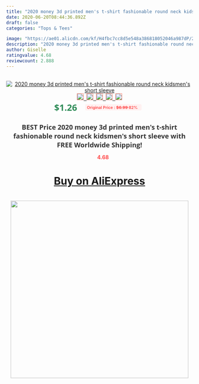 ```yaml
---
title: "2020 money 3d printed men's t-shirt fashionable round neck kidsmen's short sleeve"
date: 2020-06-20T08:44:36.892Z
draft: false
categories: "Tops & Tees"

image: "https://ae01.alicdn.com/kf/H4fbc7cc8d5e548a386818052046a987dP/2020-money-3d-printed-men-s-t-shirt-fashionable-round-neck-kids-men-s-short-sleeve.jpg"
description: "2020 money 3d printed men's t-shirt fashionable round neck kidsmen's short sleeve"
author: Giselle
ratingvalue: 4.68
reviewcount: 2.888
---
```

<br>
<div style="text-align: center;">
<a href="https://s.click.aliexpress.com/e/_A45n9x" target="_blank" rel="nofollow noopener noreferrer"><img alt="2020 money 3d printed men's t-shirt fashionable round neck kidsmen's short sleeve" class="magnifier-image" src="https://ae01.alicdn.com/kf/H4fbc7cc8d5e548a386818052046a987dP/2020-money-3d-printed-men-s-t-shirt-fashionable-round-neck-kids-men-s-short-sleeve.jpg_640x640.jpg">
<br>
<img style="border:1px solid salmon" src="https://ae01.alicdn.com/kf/H4fbc7cc8d5e548a386818052046a987dP/2020-money-3d-printed-men-s-t-shirt-fashionable-round-neck-kids-men-s-short-sleeve.jpg_120x120.jpg">&nbsp;&nbsp;<img style="border:1px solid salmon" src="https://ae01.alicdn.com/kf/He65372fb3cb2490b9df2228ceaaa4fdaG/2020-money-3d-printed-men-s-t-shirt-fashionable-round-neck-kids-men-s-short-sleeve.jpg_120x120.jpg">&nbsp;&nbsp;<img style="border:1px solid salmon" src="https://ae01.alicdn.com/kf/H9889e269591f4cee94b73a74a6138566V/2020-money-3d-printed-men-s-t-shirt-fashionable-round-neck-kids-men-s-short-sleeve.jpg_120x120.jpg">&nbsp;&nbsp;<img style="border:1px solid salmon" src="https://ae01.alicdn.com/kf/Hd9dded5ef98545b6aea106e8e96c8789d/2020-money-3d-printed-men-s-t-shirt-fashionable-round-neck-kids-men-s-short-sleeve.jpg_120x120.jpg">&nbsp;&nbsp;<img style="border:1px solid salmon" src="https://ae01.alicdn.com/kf/H757d6369ba664d23af2881e7345eefcav/2020-money-3d-printed-men-s-t-shirt-fashionable-round-neck-kids-men-s-short-sleeve.jpg_120x120.jpg"></a></div><br0>
<div style="text-align: center;"><span style="background-color: white; border: 0px; box-sizing: border-box; color: seagreen; display: inline-block; font-family: &quot;open sans&quot; , &quot;arial&quot; , &quot;helvetica&quot; , sans-serif , &quot;heiti&quot;; font-size: 24px; font-stretch: inherit; font-weight: 700; line-height: inherit; margin: 0px 10px 0px 0px; padding: 0px; vertical-align: middle;">$1.26 </span>
<span style="background: rgb(255 , 241 , 241); border-radius: 3px; border: 0px; box-sizing: border-box; color: #ff4747; display: inline-block; font-family: inherit; font-size: 12px; font-stretch: inherit; font-style: inherit; font-variant: inherit; font-weight: 600; line-height: inherit; margin: 0px; padding: 2px 5px; transform: scale(0.9); vertical-align: middle;">Original Price : <b style="text-decoration: line-through;">$6.99 </b> 82%&nbsp;&nbsp;</span></div>
<h1 style="color: #333333; display: inline-block; font-family: &quot;open sans&quot; , &quot;arial&quot; , &quot;helvetica&quot; , sans-serif , &quot;heiti&quot;; font-size: 18px; font-stretch: inherit; font-weight: 700; text-align: center;">BEST Price 2020 money 3d printed men's t-shirt fashionable round neck kidsmen's short sleeve with FREE Worldwide Shipping!</h1>
<div style="color: #ff4747; text-align: center;">
<img src="https://4.bp.blogspot.com/-M0ZcTcb-5uY/XleCXlxnR4I/AAAAAAAAAEc/OrjgMkXV1oMQFaCRZj5HQwOCBcu3w1FegCPcBGAYYCw/s1600/star.png" style="height: 15px;">&nbsp;<b>4.68</b></div>
<div class="button_cont" align="center"><a class="buynow_a" href="https://s.click.aliexpress.com/e/_A45n9x" target="_blank" rel="nofollow noopener noreferrer"><H1>Buy on AliExpress</H1></a></div><br>
<div class="separator" style="clear: both; text-align: center;">
<img src="https://lh3.googleusercontent.com/-pTy5HemUv9M/XlePHvY0dAI/AAAAAAAAAE4/0nX5iRUoIWY8eMW9Dpxeirr157OZliDIgCLcBGAsYHQ/s1600/badge.gif" width="480">
</div>
